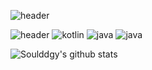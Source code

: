 ![header](https://capsule-render.vercel.app/api?type=slice&color=auto&height=300&section=header&text=welcome&fontSize=90&fontAlignY=38&desc=Soul's%20Profile&descAlignY=51&descAlign=62)

![header](https://img.shields.io/badge/android%20developer-blue)
<img alt="kotlin" src="https://img.shields.io/badge/kotlin-7F52FF.svg?&style=flat-square&logo=kolin&logoColor=white"/>
<img alt="java" src="https://img.shields.io/badge/java-F7DF1E.svg?&style=flat-square&logo=java&logoColor=white"/>
<img alt="java" src="https://img.shields.io/badge/java-F7DF1E.svg?&style=flat-square&logo=java&logoColor=white"/>

![Soulddgy's github stats](https://github-readme-stats.vercel.app/api?username=Soulddgy&show_icons=true)
